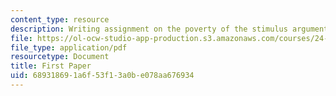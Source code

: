 ```yaml
---
content_type: resource
description: Writing assignment on the poverty of the stimulus argument (PSA).
file: https://ol-ocw-studio-app-production.s3.amazonaws.com/courses/24-08j-philosophical-issues-in-brain-science-spring-2009/689318691a6f53f13a0be078aa676934_MIT24_08JS09_assn03.pdf
file_type: application/pdf
resourcetype: Document
title: First Paper
uid: 68931869-1a6f-53f1-3a0b-e078aa676934
---
```

